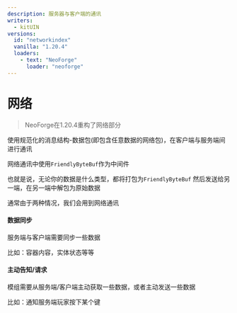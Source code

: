 ```yaml
---
description: 服务器与客户端的通讯
writers:
  - kitUIN
versions:
  id: "networkindex"
  vanilla: "1.20.4"
  loaders:
    - text: "NeoForge"
      loader: "neoforge"  
---
```


# 网络

> NeoForge在1.20.4重构了网络部分

使用规范化的消息结构-数据包(即包含任意数据的网络包)，在客户端与服务端间进行通讯

网络通讯中使用`FriendlyByteBuf`作为中间件

也就是说，无论你的数据是什么类型，都将打包为`FriendlyByteBuf` 然后发送给另一端，在另一端中解包为原始数据

通常由于两种情况，我们会用到网络通讯

#### 数据同步

服务端与客户端需要同步一些数据

比如：容器内容，实体状态等等

#### 主动告知/请求

模组需要从服务端/客户端主动获取一些数据，或者主动发送一些数据

比如：通知服务端玩家按下某个键